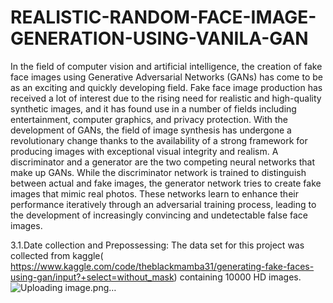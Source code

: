 # REALISTIC-RANDOM-FACE-IMAGE-GENERATION-USING-VANILA-GAN

In the field of computer vision and artificial intelligence, the creation of fake face images using Generative Adversarial Networks (GANs) has come to be as an exciting and quickly developing field. Fake face image production has received a lot of interest due to the rising need for realistic and high-quality synthetic images, and it has found use in a number of fields including entertainment, computer graphics, and privacy protection. With the development of GANs, the field of image synthesis has undergone a revolutionary change thanks to the availability of a strong framework for producing images with exceptional visual integrity and realism. A discriminator and a generator are the two competing neural networks that make up GANs. While the discriminator network is trained to distinguish between actual and fake images, the generator network tries to create fake images that mimic real photos. These networks learn to enhance their performance iteratively through an adversarial training process, leading to the development of increasingly convincing and undetectable false face images.

3.1.Date collection and Prepossessing:
The data set for this project was collected from kaggle( https://www.kaggle.com/code/theblackmamba31/generating-fake-faces-using-gan/input?+select=without_mask) containing 10000 HD images.
![Uploading image.png…]()

